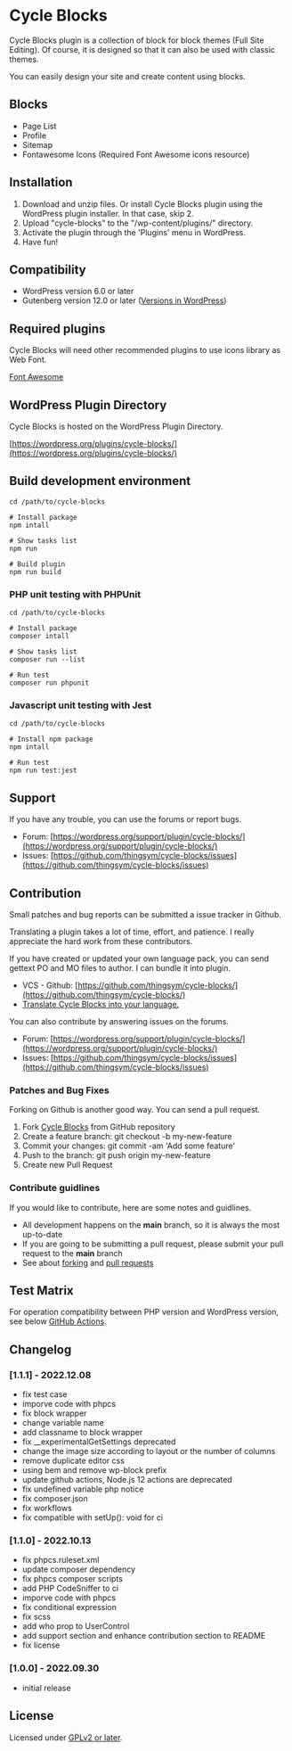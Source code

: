 # Cycle Blocks

Cycle Blocks plugin is a collection of block for block themes (Full Site Editing).
Of course, it is designed so that it can also be used with classic themes.

You can easily design your site and create content using blocks.

## Blocks

* Page List
* Profile
* Sitemap
* Fontawesome Icons (Required Font Awesome icons resource)

## Installation

1. Download and unzip files. Or install Cycle Blocks plugin using the WordPress plugin installer. In that case, skip 2.
2. Upload "cycle-blocks" to the "/wp-content/plugins/" directory.
3. Activate the plugin through the 'Plugins' menu in WordPress.
4. Have fun!

## Compatibility

* WordPress version 6.0 or later
* Gutenberg version 12.0 or later ([Versions in WordPress](https://developer.wordpress.org/block-editor/contributors/versions-in-wordpress/))

## Required plugins

Cycle Blocks will need other recommended plugins to use icons library as Web Font.

[Font Awesome](https://ja.wordpress.org/plugins/font-awesome/)

## WordPress Plugin Directory

Cycle Blocks is hosted on the WordPress Plugin Directory.

[https://wordpress.org/plugins/cycle-blocks/](https://wordpress.org/plugins/cycle-blocks/)

## Build development environment

```console
cd /path/to/cycle-blocks

# Install package
npm intall

# Show tasks list
npm run

# Build plugin
npm run build
```

### PHP unit testing with PHPUnit

```console
cd /path/to/cycle-blocks

# Install package
composer intall

# Show tasks list
composer run --list

# Run test
composer run phpunit
```

### Javascript unit testing with Jest

```console
cd /path/to/cycle-blocks

# Install npm package
npm intall

# Run test
npm run test:jest
```

## Support

If you have any trouble, you can use the forums or report bugs.

* Forum: [https://wordpress.org/support/plugin/cycle-blocks/](https://wordpress.org/support/plugin/cycle-blocks/)
* Issues: [https://github.com/thingsym/cycle-blocks/issues](https://github.com/thingsym/cycle-blocks/issues)

## Contribution

Small patches and bug reports can be submitted a issue tracker in Github.

Translating a plugin takes a lot of time, effort, and patience. I really appreciate the hard work from these contributors.

If you have created or updated your own language pack, you can send gettext PO and MO files to author. I can bundle it into plugin.

* VCS - Github: [https://github.com/thingsym/cycle-blocks/](https://github.com/thingsym/cycle-blocks/)
* [Translate Cycle Blocks into your language.](https://translate.wordpress.org/projects/wp-plugins/cycle-blocks)

You can also contribute by answering issues on the forums.

* Forum: [https://wordpress.org/support/plugin/cycle-blocks/](https://wordpress.org/support/plugin/cycle-blocks/)
* Issues: [https://github.com/thingsym/cycle-blocks/issues](https://github.com/thingsym/cycle-blocks/issues)

### Patches and Bug Fixes

Forking on Github is another good way. You can send a pull request.

1. Fork [Cycle Blocks](https://github.com/thingsym/cycle-blocks) from GitHub repository
2. Create a feature branch: git checkout -b my-new-feature
3. Commit your changes: git commit -am 'Add some feature'
4. Push to the branch: git push origin my-new-feature
5. Create new Pull Request

### Contribute guidlines

If you would like to contribute, here are some notes and guidlines.

* All development happens on the **main** branch, so it is always the most up-to-date
* If you are going to be submitting a pull request, please submit your pull request to the **main** branch
* See about [forking](https://help.github.com/articles/fork-a-repo/) and [pull requests](https://help.github.com/articles/using-pull-requests/)

## Test Matrix

For operation compatibility between PHP version and WordPress version, see below [GitHub Actions](https://github.com/thingsym/cycle-blocks/actions).

## Changelog

### [1.1.1] - 2022.12.08

* fix test case
* imporve code with phpcs
* fix block wrapper
* change variable name
* add classname to block wrapper
* fix __experimentalGetSettings deprecated
* change the image size according to layout or the number of columns
* remove duplicate editor css
* using bem and remove wp-block prefix
* update github actions, Node.js 12 actions are deprecated
* fix undefined variable php notice
* fix composer.json
* fix workflows
* fix compatible with setUp(): void for ci

### [1.1.0] - 2022.10.13

* fix phpcs.ruleset.xml
* update composer dependency
* fix phpcs composer scripts
* add PHP CodeSniffer to ci
* imporve code with phpcs
* fix conditional expression
* fix scss
* add who prop to UserControl
* add support section and enhance contribution section to README
* fix license

### [1.0.0] - 2022.09.30

* initial release

## License

Licensed under [GPLv2 or later](https://www.gnu.org/licenses/gpl-2.0.html).
